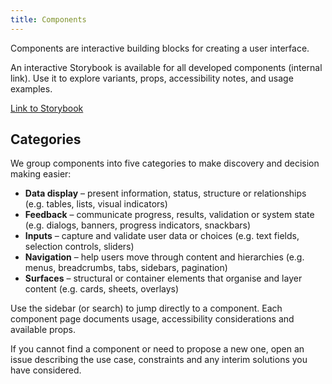 ```yaml
---
title: Components
---
```


Components are interactive building blocks for creating a user interface.

An interactive Storybook is available for all developed components (internal link). Use it to explore variants, props, accessibility notes, and usage examples.

[Link to Storybook](https://storybook.eds.equinor.com)

## Categories

We group components into five categories to make discovery and decision making easier:

- **Data display** – present information, status, structure or relationships (e.g. tables, lists, visual indicators)
- **Feedback** – communicate progress, results, validation or system state (e.g. dialogs, banners, progress indicators, snackbars)
- **Inputs** – capture and validate user data or choices (e.g. text fields, selection controls, sliders)
- **Navigation** – help users move through content and hierarchies (e.g. menus, breadcrumbs, tabs, sidebars, pagination)
- **Surfaces** – structural or container elements that organise and layer content (e.g. cards, sheets, overlays)

Use the sidebar (or search) to jump directly to a component. Each component page documents usage, accessibility considerations and available props.

If you cannot find a component or need to propose a new one, open an issue describing the use case, constraints and any interim solutions you have considered.

